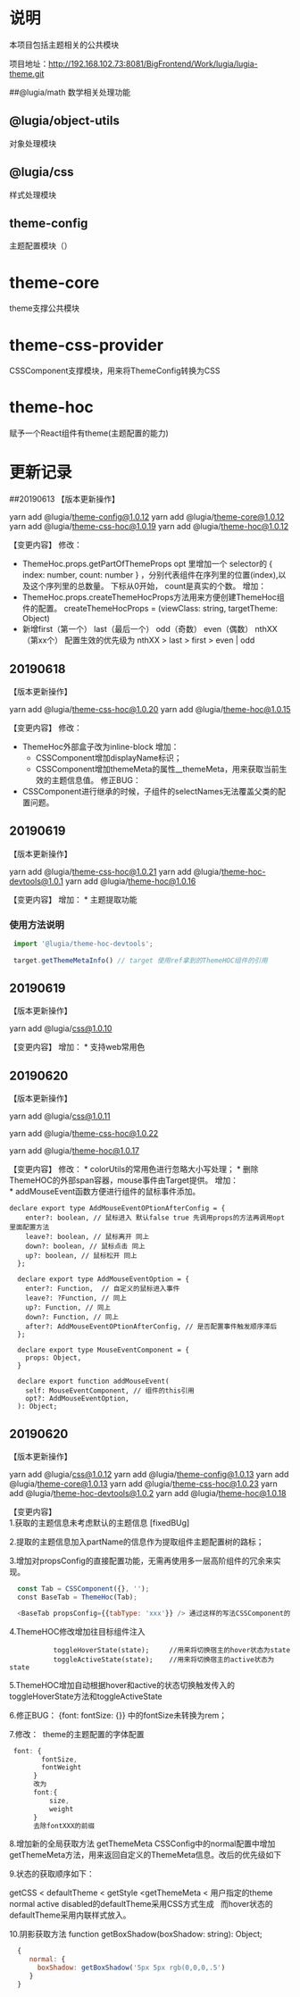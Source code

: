 # 说明
本项目包括主题相关的公共模块

项目地址：http://192.168.102.73:8081/BigFrontend/Work/lugia/lugia-theme.git 
 
##@lugia/math
 数学相关处理功能  
## @lugia/object-utils 
  对象处理模块
## @lugia/css
  样式处理模块 
## theme-config
 主题配置模块（<Theme></Theme>）
# theme-core
 theme支撑公共模块
# theme-css-provider
 CSSComponent支撑模块，用来将ThemeConfig转换为CSS
# theme-hoc
 赋予一个React组件有theme(主题配置的能力) 
# 更新记录
##20190613
【版本更新操作】

yarn add @lugia/theme-config@1.0.12
yarn add @lugia/theme-core@1.0.12
yarn add @lugia/theme-css-hoc@1.0.19
yarn add @lugia/theme-hoc@1.0.12

【变更内容】
修改：
  * ThemeHoc.props.getPartOfThemeProps opt 里增加一个 selector的 { index: number, count: number } ，分别代表组件在序列里的位置(index),以及这个序列里的总数量。
  下标从0开始， count是真实的个数。
增加：
  * ThemeHoc.props.createThemeHocProps方法用来方便创建ThemeHoc组件的配置。 createThemeHocProps = (viewClass: string, targetTheme: Object)
  * 新增first（第一个） last（最后一个） odd（奇数） even（偶数） nthXX（第xx个）
    配置生效的优先级为   nthXX > last > first > even | odd
    
  ## 20190618
  【版本更新操作】
  
  yarn add @lugia/theme-css-hoc@1.0.20
  yarn add @lugia/theme-hoc@1.0.15
  
  【变更内容】
  修改：   
  * ThemeHoc外部盒子改为inline-block 
  增加：
     *  CSSComponent增加displayName标识；   
     *  CSSComponent增加themeMeta的属性__themeMeta，用来获取当前生效的主题信息值。
  修正BUG：   
  *  CSSComponent进行继承的时候，子组件的selectNames无法覆盖父类的配置问题。
  
  ## 20190619
  【版本更新操作】
  
  yarn add @lugia/theme-css-hoc@1.0.21
  yarn add @lugia/theme-hoc-devtools@1.0.1
  yarn add @lugia/theme-hoc@1.0.16
  
  【变更内容】
  增加：
     *  主题提取功能
  ### 使用方法说明
```javascript
 import '@lugia/theme-hoc-devtools';
 
 target.getThemeMetaInfo() // target 使用ref拿到的ThemeHOC组件的引用

```
     
 ## 20190619
  【版本更新操作】
  
  yarn add @lugia/css@1.0.10
  
  【变更内容】
  增加：
     *  支持web常用色 
     
## 20190620
  【版本更新操作】
  
  yarn add @lugia/css@1.0.11
  
  yarn add @lugia/theme-css-hoc@1.0.22
  
  yarn add @lugia/theme-hoc@1.0.17
  
  
  【变更内容】
  修改： 
     * colorUtils的常用色进行忽略大小写处理；
     * 删除ThemeHOC的外部span容器，mouse事件由Target提供。
  增加：  
     * addMouseEvent函数方便进行组件的鼠标事件添加。 
```flow js
declare export type AddMouseEventOPtionAfterConfig = {
    enter?: boolean, // 鼠标进入 默认false true 先调用props的方法再调用opt里面配置方法
    leave?: boolean, // 鼠标离开 同上
    down?: boolean, // 鼠标点击 同上
    up?: boolean, // 鼠标松开 同上
  };

  declare export type AddMouseEventOption = {
    enter?: Function,  // 自定义的鼠标进入事件
    leave?: ?Function, // 同上
    up?: Function, // 同上
    down?: Function, // 同上
    after?: AddMouseEventOPtionAfterConfig, // 是否配置事件触发顺序滞后
  };

  declare export type MouseEventComponent = {
    props: Object,
  }

  declare export function addMouseEvent(
    self: MouseEventComponent, // 组件的this引用
    opt?: AddMouseEventOption,
  ): Object;
```

    
## 20190620
  【版本更新操作】
  
  yarn add @lugia/css@1.0.12
  yarn add @lugia/theme-config@1.0.13
  yarn add @lugia/theme-core@1.0.13
  yarn add @lugia/theme-css-hoc@1.0.23
  yarn add @lugia/theme-hoc-devtools@1.0.2
  yarn add @lugia/theme-hoc@1.0.18

  
【变更内容】       
1.获取的主题信息未考虑默认的主题信息 [fixedBUg]  

2.提取的主题信息加入partName的信息作为提取组件主题配置树的路标；

3.增加对propsConfig的直接配置功能，无需再使用多一层高阶组件的冗余来实现。

```jsx harmony
  const Tab = CSSComponent({}, '');
  const BaseTab = ThemeHoc(Tab);

  <BaseTab propsConfig={{tabType: 'xxx'}} /> 通过这样的写法CSSComponent的Tab就可以拿到指定的propsConfig值。   
```
4.ThemeHOC修改增加往目标组件注入
```ecmascript 6
           toggleHoverState(state);     //用来将切换宿主的hover状态为state
           toggleActiveState(state);    //用来将切换宿主的active状态为state

```
      
5.ThemeHOC增加自动根据hover和active的状态切换触发传入的toggleHoverState方法和toggleActiveState

6.修正BUG： {font: fontSize: {}} 中的fontSize未转换为rem；

7.修改：  theme的主题配置的字体配置
```jsx harmony
 font: {
        fontSize,
        fontWeight
      }
      改为
      font:{
          size,
          weight
      }
      去除fontXXX的前缀
```

8.增加新的全局获取方法 getThemeMeta
CSSConfig中的normal配置中增加getThemeMeta方法，用来返回自定义的ThemeMeta信息。改后的优先级如下

9.状态的获取顺序如下：
  

getCSS < defaultTheme < getStyle <getThemeMeta < 用户指定的theme
  normal active disabled的defaultTheme采用CSS方式生成
  而hover状态的defaultTheme采用内联样式放入。 

10.阴影获取方法
   function getBoxShadow(boxShadow: string): Object;
```jsx harmony
  {
     normal: {
       boxShadow: getBoxShadow('5px 5px rgb(0,0,0,.5')
     }
  }
```
